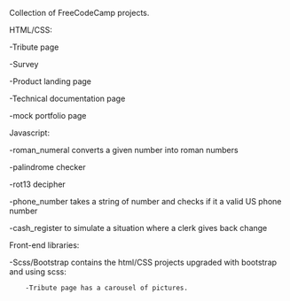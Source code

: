 Collection of FreeCodeCamp projects.

HTML/CSS: 

  -Tribute page
  
  -Survey 
  
  -Product landing page
  
  -Technical documentation page
  
  -mock portfolio page
  
  
  
  
Javascript: 

  -roman_numeral converts a given number into roman numbers
  
  -palindrome checker 
  
  -rot13 decipher 
  
  -phone_number takes a string of number and checks if it a valid US phone number
  
  -cash_register to simulate a situation where a clerk gives back change


Front-end libraries: 
    
  -Scss/Bootstrap contains the html/CSS projects upgraded with bootstrap and using scss: 
      
        -Tribute page has a carousel of pictures. 
